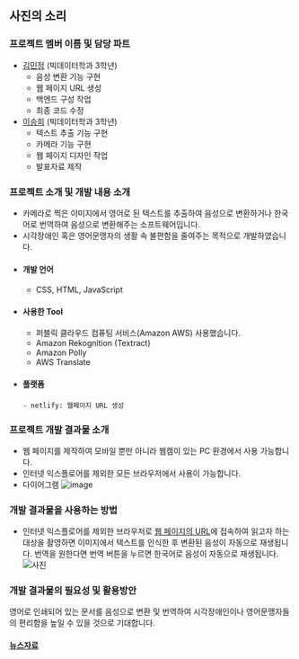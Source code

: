 ## 사진의 소리

### 프로젝트 멤버 이름 및 담당 파트
- [김민정](https://github.com/MinjeongKim03) (빅데이터학과 3학년)
  - 음성 변환 기능 구현
  - 웹 페이지 URL 생성
  - 백엔드 구성 작업
  - 최종 코드 수정
- [이승희](https://github.com/dltmdgml) (빅데이터학과 3학년)
  - 텍스트 추출 기능 구현
  - 카메라 기능 구현
  - 웹 페이지 디자인 작업
  - 발표자료 제작  
### 프로젝트 소개 및 개발 내용 소개
 - 카메라로 찍은 이미지에서 영어로 된 텍스트를 추출하여 음성으로 변환하거나 한국어로 번역하여 음성으로 변환해주는 소프트웨어입니다.
 - 시각장애인 혹은 영어문맹자의 생활 속 불편함을 줄여주는 목적으로 개발하였습니다.
 - #### 개발 언어
      - CSS, HTML, JavaScript
 - #### 사용한 Tool
      - 퍼블릭 클라우드 컴퓨팅 서비스(Amazon AWS) 사용했습니다.
      - Amazon Rekognition (Textract)
      - Amazon Polly
      - AWS Translate
- #### 플랫폼
      - netlify: 웹페이지 URL 생성
### 프로젝트 개발 결과물 소개
 - 웹 페이지를 제작하여 모바일 뿐만 아니라 웹캠이 있는 PC 환경에서 사용 가능합니다.  
 - 인터넷 익스플로어를 제외한 모든 브라우저에서 사용이 가능합니다. 
 - 다이어그램
 ![image](https://user-images.githubusercontent.com/52689963/144101483-5383b010-fdab-4f8f-bcb9-ae86a187117a.png)


### 개발 결과물을 사용하는 방법
 - 인터넷 익스플로어를 제외한 브라우저로 [웹 페이지의 URL](https://cc-project.netlify.app/)에 접속하여 읽고자 하는 대상을 촬영하면 이미지에서 텍스트를 인식한 후 변환된 음성이 자동으로 재생됩니다. 번역을 원한다면 번역 버튼을 누르면 한국어로 음성이 자동으로 재생됩니다.
![사진](링크)

### 개발 결과물의 필요성 및 활용방안
영어로 인쇄되어 있는 문서를 음성으로 변환 및 번역하여 시각장애인이나 영어문맹자들의 편리함을 높일 수 있을 것으로 기대합니다.
#### [뉴스자료](https://www.yna.co.kr/view/AKR20190130157800011)
